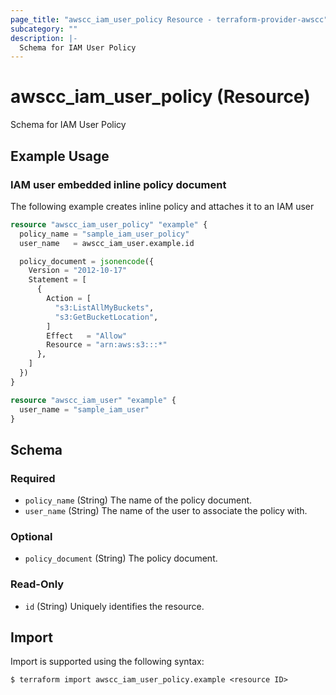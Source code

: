 ```yaml
---
page_title: "awscc_iam_user_policy Resource - terraform-provider-awscc"
subcategory: ""
description: |-
  Schema for IAM User Policy
---
```


# awscc_iam_user_policy (Resource)

Schema for IAM User Policy

## Example Usage

### IAM user embedded inline policy document

The following example creates inline policy and attaches it to an IAM user

```terraform
resource "awscc_iam_user_policy" "example" {
  policy_name = "sample_iam_user_policy"
  user_name   = awscc_iam_user.example.id

  policy_document = jsonencode({
    Version = "2012-10-17"
    Statement = [
      {
        Action = [
          "s3:ListAllMyBuckets",
          "s3:GetBucketLocation",
        ]
        Effect   = "Allow"
        Resource = "arn:aws:s3:::*"
      },
    ]
  })
}

resource "awscc_iam_user" "example" {
  user_name = "sample_iam_user"
}
```

<!-- schema generated by tfplugindocs -->
## Schema

### Required

- `policy_name` (String) The name of the policy document.
- `user_name` (String) The name of the user to associate the policy with.

### Optional

- `policy_document` (String) The policy document.

### Read-Only

- `id` (String) Uniquely identifies the resource.

## Import

Import is supported using the following syntax:

```shell
$ terraform import awscc_iam_user_policy.example <resource ID>
```